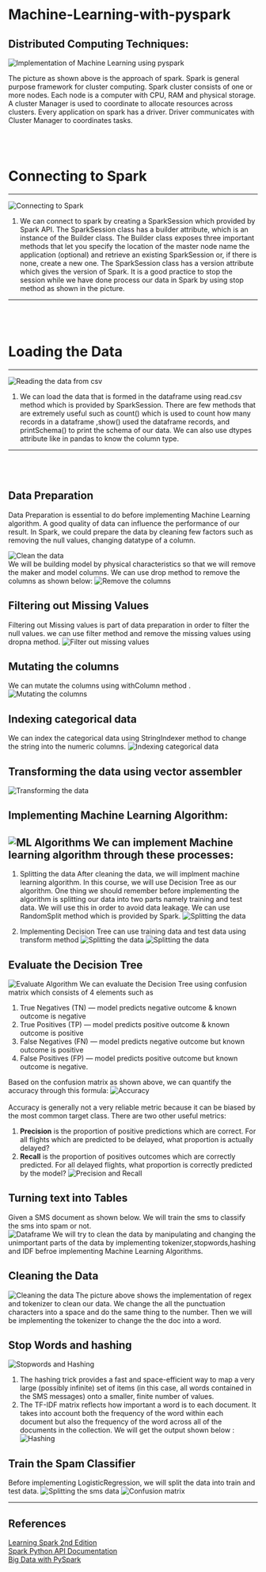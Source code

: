 # Machine-Learning-with-pyspark
## Distributed Computing  Techniques:
![Implementation of Machine Learning using pyspark](https://github.com/naiborhujosua/Machine-Learning-with-pyspark/blob/main/spark%20architecture.png)


The picture as shown above is the approach of spark. Spark is general purpose framework for cluster computing. Spark cluster consists of one or more nodes. Each node is a computer with CPU, RAM and physical storage. A cluster Manager is used to coordinate to allocate resources across clusters. Every application on spark has a driver. Driver communicates with Cluster Manager to coordinates tasks.

<br><br>
 # Connecting to Spark
---
![Connecting to Spark](https://github.com/naiborhujosua/Machine-Learning-with-pyspark/blob/main/sparkSession.png)
1. We can connect to spark by creating a SparkSession which provided by Spark API. 
The SparkSession class has a builder attribute, which is an instance of the Builder class. The Builder class exposes three important methods that let you specify the location of the master node name the application (optional) and retrieve an existing SparkSession or, if there is none, create a new one.
The SparkSession class has a version attribute which gives the version of Spark. It is a good practice to stop the session while we have done process our data in Spark by using stop method as shown in the picture. 
---
<br><br>
# Loading the Data
---
![Reading the data from csv](https://github.com/naiborhujosua/Machine-Learning-with-pyspark/blob/main/loadthedata.png)
1. We can load the data that is formed in the dataframe using read.csv method which is provided by SparkSession. There are few methods that are extremely useful such as count() which is used to count how many records in a dataframe ,show() used the dataframe records, and printSchema() to print the schema of our data. We can also use dtypes attribute like in pandas to know the column type.
---
<br><br>
Data Preparation
---
Data Preparation is essential to do before implementing Machine Learning algorithm. A good quality of data can influence the performance of our result. In Spark, we could prepare the data by cleaning few factors such as removing the null values, changing datatype of a column. 

![Clean the data](https://github.com/naiborhujosua/Machine-Learning-with-pyspark/blob/main/removedata.jpeg)
<br>
We will be building model by physical characteristics so that we will remove the maker and model columns. We can use drop method  to remove the columns as shown  below:
![Remove the columns](https://github.com/naiborhujosua/Machine-Learning-with-pyspark/blob/main/dropcolumns.png)

Filtering out Missing Values
--
Filtering out Missing values is part of data preparation in order to filter the null values. we can use filter method and remove the missing values using dropna method. 
![Filter out missing values](https://github.com/naiborhujosua/Machine-Learning-with-pyspark/blob/main/filtermissingvalues.png)

Mutating the columns
--
We can mutate the columns using withColumn method . 
![Mutating the columns](https://github.com/naiborhujosua/Machine-Learning-with-pyspark/blob/main/mutatingcolumns.png)

Indexing categorical data
--
We can index the categorical data using StringIndexer method  to change the string into the numeric columns. 
![Indexing categorical data](https://github.com/naiborhujosua/Machine-Learning-with-pyspark/blob/main/changingcategoricalcolumn.png)

Transforming the data using vector assembler
--
![Transforming the data](https://github.com/naiborhujosua/Machine-Learning-with-pyspark/blob/main/assembling.png)
<br>

## Implementing Machine Learning Algorithm:
![ML Algorithms](https://github.com/naiborhujosua/Machine-Learning-with-pyspark/blob/main/sparkml.png)
We can implement Machine learning algorithm through these processes: 
---

1. Splitting the data
After cleaning the data, we will implment machine learning algorithm. In this course, we will use Decision Tree as our algorithm. One thing we should remember before implementing the algorithm is splitting our data into two parts namely training and test data. We will use this in order to avoid data leakage. 
We can use RandomSplit method which is provided by Spark. 
![Splitting the data](https://github.com/naiborhujosua/Machine-Learning-with-pyspark/blob/main/splitdata.png)

2. Implementing Decision Tree can use training data and test data using transform method
![Splitting the data](https://github.com/naiborhujosua/Machine-Learning-with-pyspark/blob/main/Dtimplementation.png)
![Splitting the data](https://github.com/naiborhujosua/Machine-Learning-with-pyspark/blob/main/testdata.png)


## Evaluate the Decision Tree 
![Evaluate Algorithm](https://github.com/naiborhujosua/Machine-Learning-with-pyspark/blob/main/confusionmatrix.png)
We can evaluate the Decision Tree using confusion matrix which consists of 4 elements such as 
1. True Negatives (TN) — model predicts negative outcome & known outcome is negative
2. True Positives (TP) — model predicts positive outcome & known outcome is positive
3. False Negatives (FN) — model predicts negative outcome but known outcome is positive
4. False Positives (FP) — model predicts positive outcome but known outcome is negative.

Based on the confusion matrix as shown above, we can quantify the accuracy through this formula:
![Accuracy](https://github.com/naiborhujosua/Machine-Learning-with-pyspark/blob/main/Accuracy.png)
<br><br>
Accuracy is generally not a very reliable metric because it can be biased by the most common target class. There are two other useful metrics:
<br>
1. **Precision** is the proportion of positive predictions which are correct. For all flights which are predicted to be delayed, what proportion is actually delayed?
2. **Recall** is the proportion of positives outcomes which are correctly predicted. For all delayed flights, what proportion is correctly predicted by the model?
![Precision and Recall](https://github.com/naiborhujosua/Machine-Learning-with-pyspark/blob/main/precisionrecall.png)


## Turning text into Tables 
Given a SMS document as shown below. We will train the sms to classify the sms into spam or not.<br>
![Dataframe](https://github.com/naiborhujosua/Machine-Learning-with-pyspark/blob/main/dataframe.png)
We will try to clean the data by manipulating and changing the unimportant parts of the data by implementing tokenizer,stopwords,hashing and IDF befroe implementing Machine Learning Algorithms.

## Cleaning the Data
![Cleaning the data](https://github.com/naiborhujosua/Machine-Learning-with-pyspark/blob/main/cleanthedata.png)
The picture above shows the implementation of regex and tokenizer to clean our data. We change the all the punctuation characters into a space and do the same thing  to the number. Then we will be implementing the tokenizer to change the the doc into a word. 

## Stop Words and hashing
![Stopwords and Hashing](https://github.com/naiborhujosua/Machine-Learning-with-pyspark/blob/main/idfhashing.png)
1. The hashing trick provides a fast and space-efficient way to map a very large (possibly infinite) set of items (in this case, all words contained in the SMS messages) onto a smaller, finite number of values.
2. The TF-IDF matrix reflects how important a word is to each document. It takes into account both the frequency of the word within each document but also the frequency of the word across all of the documents in the collection.
We will get the output shown below : <br>
![Hashing](https://github.com/naiborhujosua/Machine-Learning-with-pyspark/blob/main/hashingnum.png)

## Train the Spam Classifier
Before implementing LogisticRegression, we will split the data into train and test data. 
![Splitting the sms data](https://github.com/naiborhujosua/Machine-Learning-with-pyspark/blob/main/split%20data.png)
![Confusion matrix](https://github.com/naiborhujosua/Machine-Learning-with-pyspark/blob/main/confusionmatrixsms.png)

---
References
---
[Learning Spark 2nd Edition](https://www.oreilly.com/library/view/learning-spark-2nd/9781492050032/)<br>
[Spark  Python API Documentation](https://spark.apache.org/docs/latest/api/python/index.html)<br>
[Big Data with PySpark](https://learn.datacamp.com/skill-tracks/big-data-with-pyspark)











